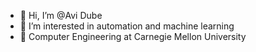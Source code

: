 - 👋 Hi, I’m @Avi Dube
- 👀 I’m interested in automation and machine learning
- 🌱 Computer Engineering at Carnegie Mellon University

<!---
AviDube/AviDube is a ✨ special ✨ repository because its `README.md` (this file) appears on your GitHub profile.
You can click the Preview link to take a look at your changes.
--->
